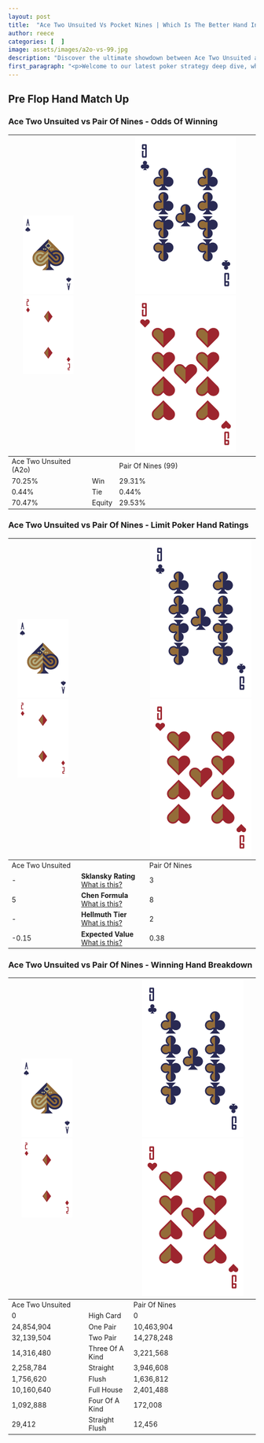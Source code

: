 ```yaml
---
layout: post
title:  "Ace Two Unsuited Vs Pocket Nines | Which Is The Better Hand In Poker? A Complete Guide"
author: reece
categories: [  ]
image: assets/images/a2o-vs-99.jpg
description: "Discover the ultimate showdown between Ace Two Unsuited and Pair Of Nines in poker! Uncover the odds, strategies, and scenarios where one hand triumphs over the other. Get ready to up your poker game with this thrilling analysis."
first_paragraph: "<p>Welcome to our latest poker strategy deep dive, where we're pitting two distinct hands against each other in a high-stakes showdown: Ace Two Unsuited vs Pair Of Nines.</p><p>In the dynamic world of poker, every decision counts, and knowing which hand holds the upper hand is key to your success at the table.</p><p>In this article, we'll dissect these two hands, explore the scenarios where one dominates the other, and equip you with the knowledge to make strategic choices that can tip the odds in your favor.</p><p>Get ready to unravel the intriguing dynamics of these poker hands and elevate your game to new heights.</p>"
---
```




[comment]: # (sp0)

## Pre Flop Hand Match Up

<div class="table hand-ratings" markdown="1"> 



### Ace Two Unsuited vs Pair Of Nines - Odds Of Winning


    
| ![image info](assets/images/hand1/A.png) ![image info](assets/images/hand1/2o.png) |  | ![image info](assets/images/hand2/9.png) ![image info](assets/images/hand2/9o.png) |
| -------- | -------- | -------- |
| Ace Two Unsuited (A2o) |  | Pair Of Nines (99) |
| 70.25% | Win | 29.31% |
| 0.44% | Tie | 0.44% |
| 70.47% | Equity | 29.53% |




[comment]: # (sp1)



### Ace Two Unsuited vs Pair Of Nines - Limit Poker Hand Ratings


    
| ![image info](assets/images/hand1/A.png) ![image info](assets/images/hand1/2o.png) |  | ![image info](assets/images/hand2/9.png) ![image info](assets/images/hand2/9o.png) |
| -------- | -------- | -------- |
| Ace Two Unsuited |  | Pair Of Nines |
| - | **Sklansky Rating** [What is this?](/sklansky-rating-explained) | 3 |
| 5 | **Chen Formula** [What is this?](/chen-formula-explained) | 8 |
| - | **Hellmuth Tier** [What is this?](/Hellmuth-tier-explained) | 2 |
| -0.15 | **Expected Value** [What is this?](/expected-value-explained) | 0.38 |




[comment]: # (sp2)



### Ace Two Unsuited vs Pair Of Nines - Winning Hand Breakdown


    
| ![image info](assets/images/hand1/A.png) ![image info](assets/images/hand1/2o.png) |  | ![image info](assets/images/hand2/9.png) ![image info](assets/images/hand2/9o.png) |
| -------- | -------- | -------- |
| Ace Two Unsuited |  | Pair Of Nines |
| 0 | High Card | 0 |
| 24,854,904 | One Pair | 10,463,904 |
| 32,139,504 | Two Pair | 14,278,248 |
| 14,316,480 | Three Of A Kind | 3,221,568 |
| 2,258,784 | Straight | 3,946,608 |
| 1,756,620 | Flush | 1,636,812 |
| 10,160,640 | Full House | 2,401,488 |
| 1,092,888 | Four Of A Kind | 172,008 |
| 29,412 | Straight Flush | 12,456 |




[comment]: # (sp3)



</div>

[comment]: # (sp4)



[comment]: # (sp5)


